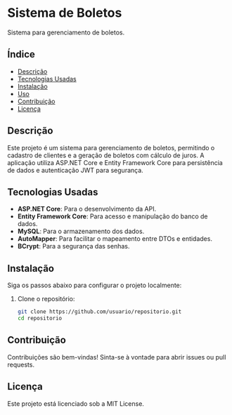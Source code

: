 # Sistema de Boletos

Sistema para gerenciamento de boletos.

## Índice

- [Descrição](#descrição)
- [Tecnologias Usadas](#tecnologias-usadas)
- [Instalação](#instalação)
- [Uso](#uso)
- [Contribuição](#contribuição)
- [Licença](#licença)

## Descrição

Este projeto é um sistema para gerenciamento de boletos, permitindo o cadastro de clientes e a geração de boletos com cálculo de juros. A aplicação utiliza ASP.NET Core e Entity Framework Core para persistência de dados e autenticação JWT para segurança.

## Tecnologias Usadas

- **ASP.NET Core**: Para o desenvolvimento da API.
- **Entity Framework Core**: Para acesso e manipulação do banco de dados.
- **MySQL**: Para o armazenamento dos dados.
- **AutoMapper**: Para facilitar o mapeamento entre DTOs e entidades.
- **BCrypt**: Para a segurança das senhas.

## Instalação

Siga os passos abaixo para configurar o projeto localmente:

1. Clone o repositório:
   ```bash
   git clone https://github.com/usuario/repositorio.git
   cd repositorio

## Contribuição

Contribuições são bem-vindas! Sinta-se à vontade para abrir issues ou pull requests.

## Licença

Este projeto está licenciado sob a MIT License.